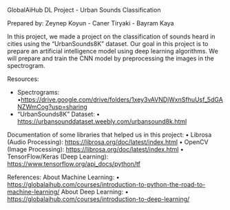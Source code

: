  GlobalAiHub DL Project - Urban Sounds Classification

Prepared by: Zeynep Koyun - Caner Tiryaki - Bayram Kaya

In this project, we made a project on the classification of sounds heard in cities using the “UrbanSounds8K” dataset.
Our goal in this project is to prepare an artificial intelligence model using deep learning algorithms.
We will prepare and train the CNN model by preprocessing the images in the spectrogram.

Resources:
- Spectrograms:
•https://drive.google.com/drive/folders/1xey3vAVNDjWxnSfhuUsf_5dGANZWmCog?usp=sharing
- “UrbanSounds8K” Dataset: 
• https://urbansounddataset.weebly.com/urbansound8k.html


Documentation of some libraries that helped us in this project:
• Librosa (Audio Processing): https://librosa.org/doc/latest/index.html
• OpenCV (Image Processing): https://librosa.org/doc/latest/index.html
• TensorFlow/Keras (Deep Learning): https://www.tensorflow.org/api_docs/python/tf

References:
About Machine Learning:
• https://globalaihub.com/courses/introduction-to-python-the-road-to-machine-learning/
About Deep Learning:
• https://globalaihub.com/courses/introduction-to-deep-learning/
